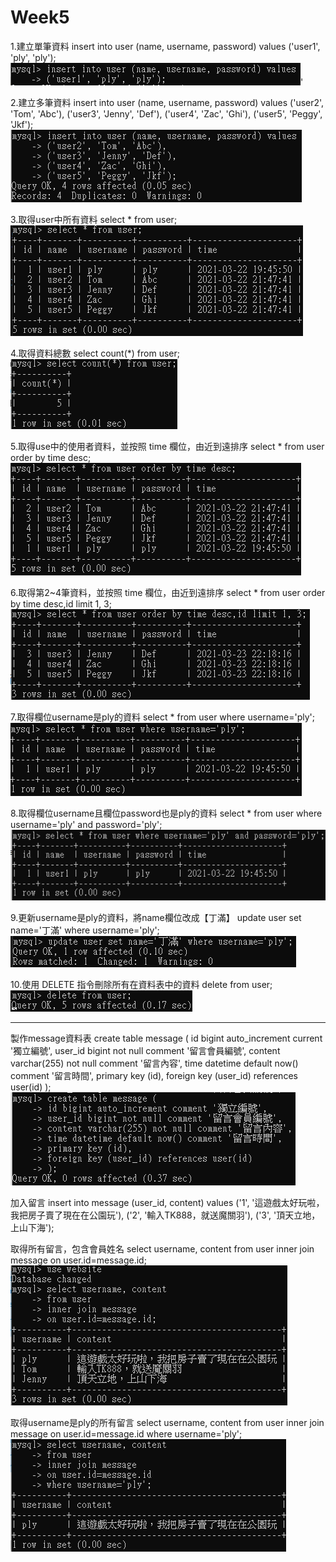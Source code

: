 # Week5

1.建立單筆資料
insert into user (name, username, password) values
('user1', 'ply', 'ply');
![image](https://github.com/ChenYee-Wang/Week5/blob/main/1.png)'

2.建立多筆資料
insert into user (name, username, password) values
('user2', 'Tom', 'Abc'),
('user3', 'Jenny', 'Def'),
('user4', 'Zac', 'Ghi'),
('user5', 'Peggy', 'Jkf');
![image](https://github.com/ChenYee-Wang/Week5/blob/main/2.png)

3.取得user中所有資料
select * from user;
![image](https://github.com/ChenYee-Wang/Week5/blob/main/3.png)

4.取得資料總數
select count(*) from user;
![image](https://github.com/ChenYee-Wang/Week5/blob/main/4.png)

5.取得use中的使用者資料，並按照 time 欄位，由近到遠排序
select * from user order by time desc;
![image](https://github.com/ChenYee-Wang/Week5/blob/main/5.png)

6.取得第2~4筆資料，並按照 time 欄位，由近到遠排序
select * from user order by time desc,id limit 1, 3;
![image](https://github.com/ChenYee-Wang/Week5/blob/main/6.png)

7.取得欄位username是ply的資料
select * from user where username='ply';
![image](https://github.com/ChenYee-Wang/Week5/blob/main/7.png)

8.取得欄位username且欄位password也是ply的資料
select * from user where username='ply' and password='ply';
![image](https://github.com/ChenYee-Wang/Week5/blob/main/8.png)

9.更新username是ply的資料，將name欄位改成【丁滿】
update user set name='丁滿' where username='ply';
![image](https://github.com/ChenYee-Wang/Week5/blob/main/9.png)

10.使用 DELETE 指令刪除所有在資料表中的資料
delete from user;
![image](https://github.com/ChenYee-Wang/Week5/blob/main/10.png)

---------------------------------------------------------------------------

製作message資料表
create table message (
id bigint auto_increment current '獨立編號',
user_id bigint not null comment '留言會員編號',
content varchar(255) not null comment '留言內容',
time datetime default now() comment '留言時間',
primary key (id),
foreign key (user_id) references user(id)
);
![image](https://github.com/ChenYee-Wang/Week5/blob/main/額外題1.png)

加入留言
insert into message (user_id, content) values
('1', '這遊戲太好玩啦，我把房子賣了現在在公園玩'),
('2', '輸入TK888，就送魔關羽'),
('3', '頂天立地，上山下海');


取得所有留言，包含會員姓名
select username, content
from user
inner join message
on user.id=message.id;
![image](https://github.com/ChenYee-Wang/Week5/blob/main/額外題2.png)


取得username是ply的所有留言
select username, content
from user
inner join message
on user.id=message.id
where username='ply';
![image](https://github.com/ChenYee-Wang/Week5/blob/main/額外題3.png)
